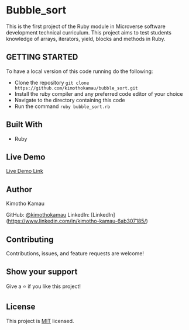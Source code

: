 # Bubble_sort
This is the first project of the Ruby module in Microverse software development technical curriculum. This project aims to test students knowledge of arrays, iterators, yield, blocks and methods in Ruby.

## GETTING STARTED
To have a local version of this code running do the following:
- Clone the repository `git clone https://github.com/kimothokamau/bubble_sort.git`
- Install the ruby compiler and any preferred code editor of your choice
- Navigate to the directory containing this code
- Run the command `ruby bubble_sort.rb` 

## Built With

- Ruby

## Live Demo

[Live Demo Link](https://repl.it/@kkamau/DearestNoxiousNagware#main.rb)

## Author

Kimotho Kamau

GitHub: [@kimothokamau](https://github.com/kimothokamau)
LinkedIn: [LinkedIn] (https://www.linkedin.com/in/kimotho-kamau-6ab307185/)

##  Contributing

Contributions, issues, and feature requests are welcome!

## Show your support

Give a ⭐️ if you like this project!

## License

This project is [MIT](./LICENSE) licensed.
